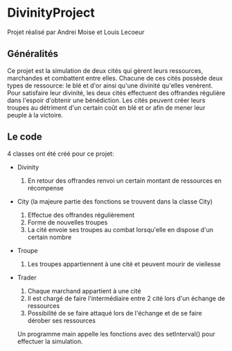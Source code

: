 # DivinityProject
Projet réalisé par Andrei Moise et Louis Lecoeur
## Généralités
Ce projet est la simulation de deux cités qui gèrent leurs ressources, marchandes et combattent entre elles. Chacune de ces cités possède deux types de ressource: le blé et d'or ainsi qu'une divinité qu'elles venèrent. Pour satisfaire leur divinité, les deux cités effectuent des offrandes régulière dans l'espoir d'obtenir une bénédiction. Les cités peuvent créer leurs troupes au détriment d'un certain coût en blé et or afin de mener leur peuple à la victoire.

## Le code
4 classes ont été créé pour ce projet:
* Divinity
  1. En retour des offrandes renvoi un certain montant de ressources en récompense
* City  (la majeure partie des fonctions se trouvent dans la classe City)
  1. Effectue des offrandes régulièrement
  2. Forme de nouvelles troupes
  3. La cité envoie ses troupes au combat lorsqu'elle en dispose d'un certain nombre
* Troupe
  1. Les troupes appartiennent à une cité et peuvent mourir de vieilesse
* Trader
  1. Chaque marchand appartient à une cité
  2. Il est chargé de faire l'intermédiaire entre 2 cité lors d'un échange de ressources
  3. Possibilité de se faire attaqué lors de l'échange et de se faire dérober ses ressources

  Un programme main appelle les fonctions avec des setInterval() pour effectuer la simulation.
